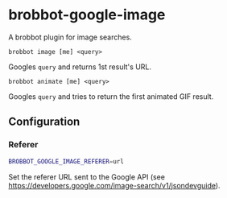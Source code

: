 # brobbot-google-image

A brobbot plugin for image searches.

```
brobbot image [me] <query>
```

Googles `query` and returns 1st result's URL.

```
brobbot animate [me] <query>
```

Googles `query` and tries to return the first animated GIF result.

## Configuration

### Referer

```bash
BROBBOT_GOOGLE_IMAGE_REFERER=url
```

Set the referer URL sent to the Google API (see https://developers.google.com/image-search/v1/jsondevguide).

